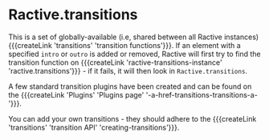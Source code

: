 # Ractive.transitions

This is a set of globally-available (i.e, shared between all Ractive instances) {{{createLink 'transitions' 'transition functions'}}}. If an element with a specified `intro` or `outro` is added or removed, Ractive will first try to find the transition function on {{{createLink 'ractive-transitions-instance' 'ractive.transitions'}}} - if it fails, it will then look in `Ractive.transitions`.

A few standard transition plugins have been created and can be found on the {{{createLink 'Plugins' 'Plugins page' '-a-href-transitions-transitions-a-'}}}.

You can add your own transitions - they should adhere to the {{{createLink 'transitions' 'transition API' 'creating-transitions'}}}.
